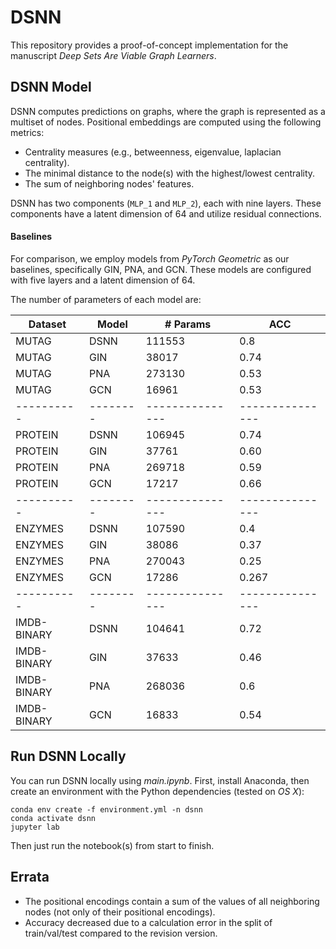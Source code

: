 # DSNN
This repository provides a proof-of-concept implementation for the manuscript _Deep Sets Are Viable Graph Learners_.

## DSNN Model
DSNN computes predictions on graphs, where the graph is represented as a multiset of nodes. Positional embeddings are computed using the following metrics:
- Centrality measures (e.g., betweenness, eigenvalue, laplacian centrality).
- The minimal distance to the node(s) with the highest/lowest centrality.
- The sum of neighboring nodes' features.

DSNN has two components (`MLP_1` and `MLP_2`), each with nine layers. These components have a latent dimension of 64 and utilize residual connections.

#### Baselines
For comparison, we employ models from _PyTorch Geometric_ as our baselines, specifically GIN, PNA, and GCN. These models are configured with five layers and a latent dimension of 64.

The number of parameters of each model are:

| Dataset | Model  | # Params       |  ACC       |
|----------|--------|---------------|---------------|
| MUTAG    | DSNN   |    111553   |   0.8  | 
| MUTAG    | GIN    |     38017     | 0.74  |
| MUTAG    | PNA    |   273130    |  0.53 |
| MUTAG    | GCN    |      16961     | 0.53  |
|----------|--------|---------------|---------------|
| PROTEIN    | DSNN   |  106945     |  0.74 |
| PROTEIN    | GIN    |     37761     |  0.60 |
| PROTEIN    | PNA    | 269718      |  0.59 |
| PROTEIN    | GCN    |     17217      | 0.66  |
|----------|--------|---------------|---------------|
| ENZYMES    | DSNN   |     107590  |  0.4  |
| ENZYMES    | GIN    |     38086     |  0.37  |
| ENZYMES    | PNA    |   270043   |  0.25 |
| ENZYMES    | GCN    |    17286       | 0.267  |
|----------|--------|---------------|---------------|
| IMDB-BINARY    | DSNN   |  104641     |  0.72 |
| IMDB-BINARY    | GIN    |       37633   |  0.46 |
| IMDB-BINARY    | PNA    |  268036     |  0.6 |
| IMDB-BINARY    | GCN    |    16833      | 0.54  |

## Run DSNN Locally

You can run DSNN locally using _main.ipynb_. First, install Anaconda, then create an environment with the Python dependencies (tested on _OS X_):

```console
conda env create -f environment.yml -n dsnn
conda activate dsnn
jupyter lab
```
Then just run the notebook(s) from start to finish. 


## Errata
- The positional encodings contain a sum of the values of all neighboring nodes (not only of their positional encodings).
- Accuracy decreased due to a calculation error in the split of train/val/test compared to the revision version.
